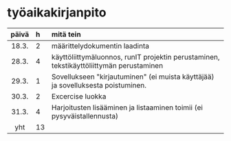 # työaikakirjanpito


| päivä |  h   | mitä tein  |
| :----:|:-----| :-----|
| 18.3. | 2    | määrittelydokumentin laadinta |
| 28.3.| 4    | käyttöliittymäluonnos, runIT projektin perustaminen, tekstikäyttöliittymän perustaminen |
| 29.3.| 1    |  Sovellukseen "kirjautuminen" (ei muista käyttäjää) ja sovelluksesta poistuminen. |
| 30.3.| 2    | Excercise luokka |
| 31.3. | 4    | Harjoitusten lisääminen ja listaaminen toimii (ei pysyväistallennusta) |
| yht   | 13    |    | 
